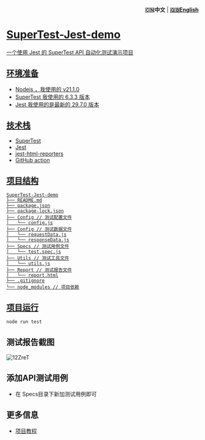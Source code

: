 <div align="right"><strong>🇨🇳中文</a></strong>  | <strong><a href="README.md">🇬🇧English</strong></div>

# SuperTest-Jest-demo

一个使用 Jest 的 SuperTest API 自动化测试演示项目

## 环境准备
- Nodejs ，我使用的 v21.1.0
- SuperTest 我使用的 6.3.3 版本
- Jest 我使用的是最新的 29.7.0 版本

## 技术栈
- SuperTest
- Jest
- jest-html-reporters
- GitHub action

## 项目结构

```Text
SuperTest-Jest-demo
├── README.md
├── package.json
├── package-lock.json
├── Config // 测试配置文件
│   └── config.js
├── Config // 测试数据文件
│   └── requestData.js
│   └── responseData.js
├── Specs // 测试用例文件
│   └── test.spec.js
├── Utils // 测试工具文件
│   └── utils.js
├── Report // 测试报告文件
│   └── report.html
├── .gitignore
└── node_modules // 项目依赖
```

## 项目运行

```bash
node run test
```
## 测试报告截图

![12ZreT](https://cdn.jsdelivr.net/gh/naodeng/blogimg@master/uPic/12ZreT.png)

## 添加API测试用例

- 在 Specs目录下新加测试用例即可

## 更多信息

- [项目教程](https://github.com/Automation-Test-Starter/SuperTest-API-Test-Starter)
